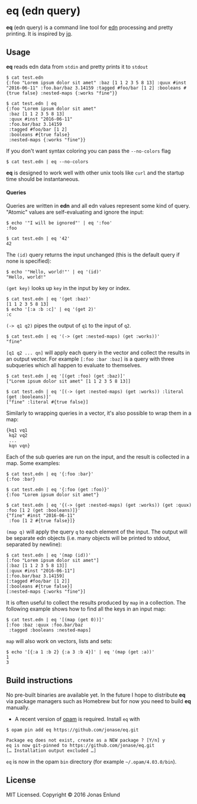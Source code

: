 # eq (edn query)

**eq** (edn query) is a command line tool for
[edn](https://github.com/edn-format/edn) processing and pretty
printing. It is inspired by [jq](https://stedolan.github.io/jq/).

## Usage

**eq** reads edn data from `stdin` and pretty prints it to `stdout`

```edn
$ cat test.edn
{:foo "Lorem ipsum dolor sit amet" :baz [1 1 2 3 5 8 13] :quux #inst "2016-06-11" :foo.bar/baz 3.14159 :tagged #foo/bar [1 2] :booleans #{true false} :nested-maps {:works "fine"}}
```

```edn
$ cat test.edn | eq
{:foo "Lorem ipsum dolor sit amet"
 :baz [1 1 2 3 5 8 13]
 :quux #inst "2016-06-11"
 :foo.bar/baz 3.14159
 :tagged #foo/bar [1 2]
 :booleans #{true false}
 :nested-maps {:works "fine"}}
```

If you don't want syntax coloring you can pass the `--no-colors` flag

```edn
$ cat test.edn | eq --no-colors
```

**eq** is designed to work well with other unix tools like `curl` and the
  startup time should be instantaneous.

#### Queries

Queries are written in **edn** and all edn values represent some kind
of query. "Atomic" values are self-evaluating and ignore the input:

```edn
$ echo '"I will be ignored"' | eq ':foo'
:foo

$ cat test.edn | eq '42'
42
```

The `(id)` query returns the input unchanged (this is the default
query if none is specified):

```edn
$ echo '"Hello, world!"' | eq '(id)'
"Hello, world!"
```

`(get key)` looks up `key` in the input by key or index.

```edn
$ cat test.edn | eq '(get :baz)'
[1 1 2 3 5 8 13]
$ echo '[:a :b :c]' | eq '(get 2)'
:c
```

`(-> q1 q2)` pipes the output of `q1` to the input of `q2`.

```edn
$ cat test.edn | eq '(-> (get :nested-maps) (get :works))'
"fine"
```

`[q1 q2 ... qn]` will apply each query in the vector and collect the
  results in an output vector. For example `[:foo :bar :baz]` is a
  query with three subqueries which all happen to evaluate to
  themselves.

```edn
$ cat test.edn | eq '[(get :foo) (get :baz)]'
["Lorem ipsum dolor sit amet" [1 1 2 3 5 8 13]]

$ cat test.edn | eq '[(-> (get :nested-maps) (get :works)) :literal (get :booleans)]'
["fine" :literal #{true false}]
```

Similarly to wrapping queries in a vector, it's also possible to wrap them in a map:

```edn
{kq1 vq1
 kq2 vq2
 ...
 kqn vqn}
```

Each of the sub queries are run on the input, and the result is
collected in a map. Some examples:

```edn
$ cat test.edn | eq '{:foo :bar}'
{:foo :bar}

$ cat test.edn | eq '{:foo (get :foo)}'
{:foo "Lorem ipsum dolor sit amet"}

$ cat test.edn | eq '{(-> (get :nested-maps) (get :works)) (get :quux) :foo [1 2 (get :booleans)]}'
{"fine" #inst "2016-06-11"
 :foo [1 2 #{true false}]}
```

`(map q)` will apply the query `q` to each element of the input. The
  output will be separate edn objects (i.e. many objects will be
  printed to stdout, separated by newline):

```edn
$ cat test.edn | eq '(map (id))'
[:foo "Lorem ipsum dolor sit amet"]
[:baz [1 1 2 3 5 8 13]]
[:quux #inst "2016-06-11"]
[:foo.bar/baz 3.14159]
[:tagged #foo/bar [1 2]]
[:booleans #{true false}]
[:nested-maps {:works "fine"}]
```

It is often useful to collect the results produced by `map` in a
collection. The following example shows how to find all the keys in an
input map:

```edn
$ cat test.edn | eq '[(map (get 0))]'
[:foo :baz :quux :foo.bar/baz
 :tagged :booleans :nested-maps]
```

`map` will also work on vectors, lists and sets:

```edn
$ echo '[{:a 1 :b 2} {:a 3 :b 4}]' | eq '(map (get :a))'
1
3
```

## Build instructions

No pre-built binaries are available yet. In the future I hope to
distribute **eq** via package managers such as Homebrew but for now
you need to build **eq** manually.

* A recent version of [opam](https://opam.ocaml.org) is required.
  Install `eq` with

```
$ opam pin add eq https://github.com/jonase/eq.git

Package eq does not exist, create as a NEW package ? [Y/n] y
eq is now git-pinned to https://github.com/jonase/eq.git
[… Installation output excluded …]
```

`eq` is now in the opam `bin` directory (for example
`~/.opam/4.03.0/bin`).

## License

MIT Licensed. Copyright © 2016 Jonas Enlund

